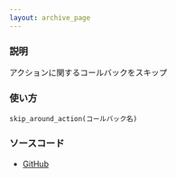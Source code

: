 ```yaml
---
layout: archive_page
---
```

### 説明
アクションに関するコールバックをスキップ

### 使い方
    skip_around_action(コールバック名)

### ソースコード
* [GitHub](https://github.com/rails/rails/blob/ac30e389ecfa0e26e3d44c1eda8488ddf63b3ecc/actionpack/lib/abstract_controller/callbacks.rb#L177)